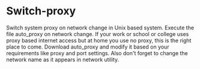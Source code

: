 # Switch-proxy
Switch system proxy on network change in Unix based system. Execute the file auto_proxy on network change. 
If your work or school or college uses proxy based internet access but at home you use no proxy, this is the right place to come.
Download auto_proxy and modify it based on your requirements like proxy and port settings. Also don't forget to change the network name as it appears in network utility.
